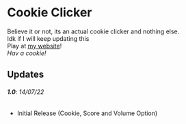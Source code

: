 # Cookie Clicker
Believe it or not, its an actual cookie clicker and nothing else.  
Idk if I will keep updating this  
Play at [my website](https://lukiiy.github.io/cookieclicker/)!  
_Hav a cookie!_

## Updates
###### **1.0**: _14/07/22_
+ Initial Release (Cookie, Score and Volume Option)